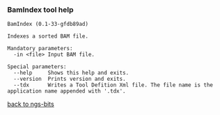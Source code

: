 ### BamIndex tool help
	BamIndex (0.1-33-gfdb89ad)
	
	Indexes a sorted BAM file.
	
	Mandatory parameters:
	  -in <file> Input BAM file.
	
	Special parameters:
	  --help     Shows this help and exits.
	  --version  Prints version and exits.
	  --tdx      Writes a Tool Defition Xml file. The file name is the application name appended with '.tdx'.
	
[back to ngs-bits]("https://github.com/marc-sturm/ngs-bits")